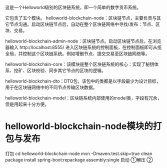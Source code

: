 这是一个Helloworld级别的区块链系统，即一个简单的数字货币系统。


它包含了五个模块。
helloworld-blockchain-node：区块链节点，主要负责与其它节点沟通。启动区块链节点后，自动在整个区块链网络中寻找/发布：节点、区块、交易。

helloworld-blockchain-admin-node：区块链节点。启动区块链节点后，在浏览器输入 http://localhost:8555/ 进入区块链系统的控制面板，在控制面板即可从揽全局，并控制这个区块链系统。例如增删节点、提交交易至区块链网络等。

helloworld-blockchain-core：该模块是整个区块链系统的核心：实现了秘钥体系、挖矿、区块校验、同步其它节点的区块的逻辑。

helloworld-blockchain-dto：DTO包，该包中的类都是以字段最少为设计目标，用于在区块链网络中的不同节点传输区块数据。

helloworld-blockchain-model：区块链系统内部使用的model类，字段有冗余，但是用起来十分方便。


# helloworld-blockchain-node模块的打包与发布
打包
cd helloworld-blockchain-node
mvn -Dmaven.test.skip=true clean package install spring-boot:repackage assembly:single
启动
①解压
②
